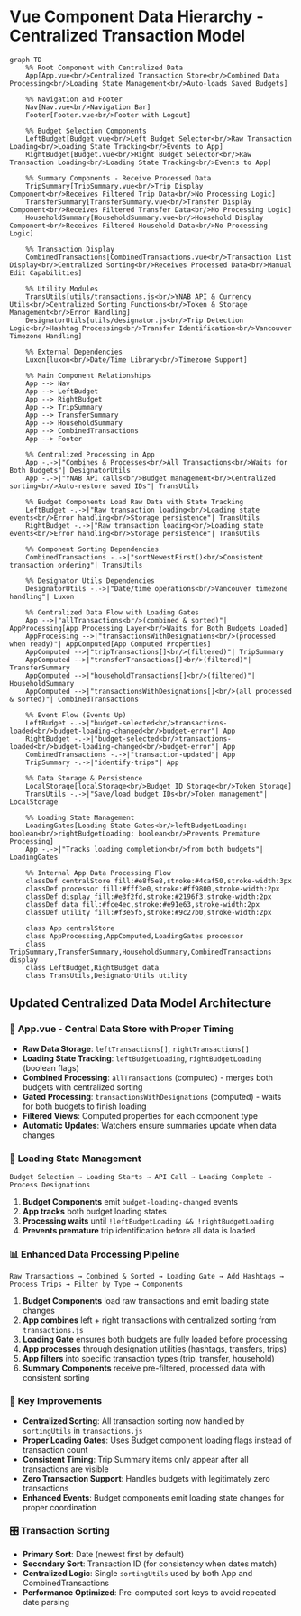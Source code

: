# Vue Component Data Hierarchy - Centralized Transaction Model

```mermaid
graph TD
    %% Root Component with Centralized Data
    App[App.vue<br/>Centralized Transaction Store<br/>Combined Data Processing<br/>Loading State Management<br/>Auto-loads Saved Budgets]

    %% Navigation and Footer
    Nav[Nav.vue<br/>Navigation Bar]
    Footer[Footer.vue<br/>Footer with Logout]

    %% Budget Selection Components
    LeftBudget[Budget.vue<br/>Left Budget Selector<br/>Raw Transaction Loading<br/>Loading State Tracking<br/>Events to App]
    RightBudget[Budget.vue<br/>Right Budget Selector<br/>Raw Transaction Loading<br/>Loading State Tracking<br/>Events to App]

    %% Summary Components - Receive Processed Data
    TripSummary[TripSummary.vue<br/>Trip Display Component<br/>Receives Filtered Trip Data<br/>No Processing Logic]
    TransferSummary[TransferSummary.vue<br/>Transfer Display Component<br/>Receives Filtered Transfer Data<br/>No Processing Logic]
    HouseholdSummary[HouseholdSummary.vue<br/>Household Display Component<br/>Receives Filtered Household Data<br/>No Processing Logic]

    %% Transaction Display
    CombinedTransactions[CombinedTransactions.vue<br/>Transaction List Display<br/>Centralized Sorting<br/>Receives Processed Data<br/>Manual Edit Capabilities]

    %% Utility Modules
    TransUtils[utils/transactions.js<br/>YNAB API & Currency Utils<br/>Centralized Sorting Functions<br/>Token & Storage Management<br/>Error Handling]
    DesignatorUtils[utils/designator.js<br/>Trip Detection Logic<br/>Hashtag Processing<br/>Transfer Identification<br/>Vancouver Timezone Handling]

    %% External Dependencies
    Luxon[luxon<br/>Date/Time Library<br/>Timezone Support]

    %% Main Component Relationships
    App --> Nav
    App --> LeftBudget
    App --> RightBudget
    App --> TripSummary
    App --> TransferSummary
    App --> HouseholdSummary
    App --> CombinedTransactions
    App --> Footer

    %% Centralized Processing in App
    App -.->|"Combines & Processes<br/>All Transactions<br/>Waits for Both Budgets"| DesignatorUtils
    App -.->|"YNAB API calls<br/>Budget management<br/>Centralized sorting<br/>Auto-restore saved IDs"| TransUtils

    %% Budget Components Load Raw Data with State Tracking
    LeftBudget -.->|"Raw transaction loading<br/>Loading state events<br/>Error handling<br/>Storage persistence"| TransUtils
    RightBudget -.->|"Raw transaction loading<br/>Loading state events<br/>Error handling<br/>Storage persistence"| TransUtils

    %% Component Sorting Dependencies
    CombinedTransactions -.->|"sortNewestFirst()<br/>Consistent transaction ordering"| TransUtils

    %% Designator Utils Dependencies
    DesignatorUtils -.->|"Date/time operations<br/>Vancouver timezone handling"| Luxon

    %% Centralized Data Flow with Loading Gates
    App -->|"allTransactions<br/>(combined & sorted)"| AppProcessing[App Processing Layer<br/>Waits for Both Budgets Loaded]
    AppProcessing -->|"transactionsWithDesignations<br/>(processed when ready)"| AppComputed[App Computed Properties]
    AppComputed -->|"tripTransactions[]<br/>(filtered)"| TripSummary
    AppComputed -->|"transferTransactions[]<br/>(filtered)"| TransferSummary
    AppComputed -->|"householdTransactions[]<br/>(filtered)"| HouseholdSummary
    AppComputed -->|"transactionsWithDesignations[]<br/>(all processed & sorted)"| CombinedTransactions

    %% Event Flow (Events Up)
    LeftBudget -.->|"budget-selected<br/>transactions-loaded<br/>budget-loading-changed<br/>budget-error"| App
    RightBudget -.->|"budget-selected<br/>transactions-loaded<br/>budget-loading-changed<br/>budget-error"| App
    CombinedTransactions -.->|"transaction-updated"| App
    TripSummary -.->|"identify-trips"| App

    %% Data Storage & Persistence
    LocalStorage[localStorage<br/>Budget ID Storage<br/>Token Storage]
    TransUtils -.->|"Save/load budget IDs<br/>Token management"| LocalStorage

    %% Loading State Management
    LoadingGates[Loading State Gates<br/>leftBudgetLoading: boolean<br/>rightBudgetLoading: boolean<br/>Prevents Premature Processing]
    App -.->|"Tracks loading completion<br/>from both budgets"| LoadingGates

    %% Internal App Data Processing Flow
    classDef centralStore fill:#e8f5e8,stroke:#4caf50,stroke-width:3px
    classDef processor fill:#fff3e0,stroke:#ff9800,stroke-width:2px
    classDef display fill:#e3f2fd,stroke:#2196f3,stroke-width:2px
    classDef data fill:#fce4ec,stroke:#e91e63,stroke-width:2px
    classDef utility fill:#f3e5f5,stroke:#9c27b0,stroke-width:2px

    class App centralStore
    class AppProcessing,AppComputed,LoadingGates processor
    class TripSummary,TransferSummary,HouseholdSummary,CombinedTransactions display
    class LeftBudget,RightBudget data
    class TransUtils,DesignatorUtils utility
```

## Updated Centralized Data Model Architecture

### 🎯 **App.vue - Central Data Store with Proper Timing**
- **Raw Data Storage**: `leftTransactions[]`, `rightTransactions[]`
- **Loading State Tracking**: `leftBudgetLoading`, `rightBudgetLoading` (boolean flags)
- **Combined Processing**: `allTransactions` (computed) - merges both budgets with centralized sorting
- **Gated Processing**: `transactionsWithDesignations` (computed) - waits for both budgets to finish loading
- **Filtered Views**: Computed properties for each component type
- **Automatic Updates**: Watchers ensure summaries update when data changes

### 🔄 **Loading State Management**
```
Budget Selection → Loading Starts → API Call → Loading Complete → Process Designations
```

1. **Budget Components** emit `budget-loading-changed` events
2. **App tracks** both budget loading states
3. **Processing waits** until `!leftBudgetLoading && !rightBudgetLoading`
4. **Prevents premature** trip identification before all data is loaded

### 📊 **Enhanced Data Processing Pipeline**
```
Raw Transactions → Combined & Sorted → Loading Gate → Add Hashtags → Process Trips → Filter by Type → Components
```

1. **Budget Components** load raw transactions and emit loading state changes
2. **App combines** left + right transactions with centralized sorting from `transactions.js`
3. **Loading Gate** ensures both budgets are fully loaded before processing
4. **App processes** through designation utilities (hashtags, transfers, trips)
5. **App filters** into specific transaction types (trip, transfer, household)
6. **Summary Components** receive pre-filtered, processed data with consistent sorting

### 🔧 **Key Improvements**
- **Centralized Sorting**: All transaction sorting now handled by `sortingUtils` in `transactions.js`
- **Proper Loading Gates**: Uses Budget component loading flags instead of transaction count
- **Consistent Timing**: Trip Summary items only appear after all transactions are visible
- **Zero Transaction Support**: Handles budgets with legitimately zero transactions
- **Enhanced Events**: Budget components emit loading state changes for proper coordination

### 🎛️ **Transaction Sorting**
- **Primary Sort**: Date (newest first by default)
- **Secondary Sort**: Transaction ID (for consistency when dates match)
- **Centralized Logic**: Single `sortingUtils` used by both App and CombinedTransactions
- **Performance Optimized**: Pre-computed sort keys to avoid repeated date parsing

